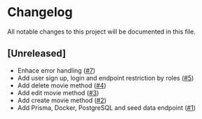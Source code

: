 # Changelog

All notable changes to this project will be documented in this file.

## [Unreleased]

- Enhace error handling ([#7](https://github.com/nahuelsoma/movies-api/pull/7))
- Add user sign up, login and endpoint restriction by roles ([#5](https://github.com/nahuelsoma/movies-api/pull/5))
- Add delete movie method ([#4](https://github.com/nahuelsoma/movies-api/pull/4))
- Add edit movie method ([#3](https://github.com/nahuelsoma/movies-api/pull/3))
- Add create movie method ([#2](https://github.com/nahuelsoma/movies-api/pull/2))
- Add Prisma, Docker, PostgreSQL and seed data endpoint ([#1](https://github.com/nahuelsoma/movies-api/pull/1))
